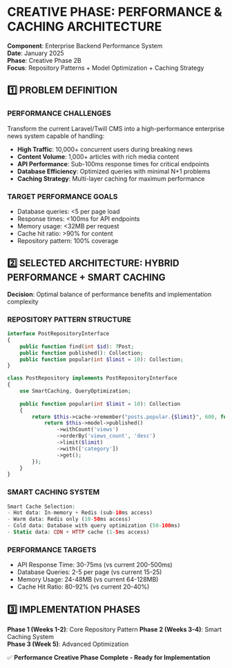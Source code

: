# CREATIVE PHASE: PERFORMANCE & CACHING ARCHITECTURE

**Component**: Enterprise Backend Performance System  
**Date**: January 2025  
**Phase**: Creative Phase 2B  
**Focus**: Repository Patterns + Model Optimization + Caching Strategy

## 1️⃣ PROBLEM DEFINITION

### **PERFORMANCE CHALLENGES**
Transform the current Laravel/Twill CMS into a high-performance enterprise news system capable of handling:
- **High Traffic**: 10,000+ concurrent users during breaking news
- **Content Volume**: 1,000+ articles with rich media content
- **API Performance**: Sub-100ms response times for critical endpoints
- **Database Efficiency**: Optimized queries with minimal N+1 problems
- **Caching Strategy**: Multi-layer caching for maximum performance

### **TARGET PERFORMANCE GOALS**
- Database queries: <5 per page load
- Response times: <100ms for API endpoints
- Memory usage: <32MB per request
- Cache hit ratio: >90% for content
- Repository pattern: 100% coverage

## 2️⃣ SELECTED ARCHITECTURE: HYBRID PERFORMANCE + SMART CACHING

**Decision**: Optimal balance of performance benefits and implementation complexity

### **REPOSITORY PATTERN STRUCTURE**
```php
interface PostRepositoryInterface
{
    public function find(int $id): ?Post;
    public function published(): Collection;
    public function popular(int $limit = 10): Collection;
}

class PostRepository implements PostRepositoryInterface
{
    use SmartCaching, QueryOptimization;
    
    public function popular(int $limit = 10): Collection
    {
        return $this->cache->remember("posts.popular.{$limit}", 600, function () use ($limit) {
            return $this->model->published()
                ->withCount('views')
                ->orderBy('views_count', 'desc')
                ->limit($limit)
                ->with(['category'])
                ->get();
        });
    }
}
```

### **SMART CACHING SYSTEM**
```php
Smart Cache Selection:
- Hot data: In-memory + Redis (sub-10ms access)
- Warm data: Redis only (10-50ms access)  
- Cold data: Database with query optimization (50-100ms)
- Static data: CDN + HTTP cache (1-5ms access)
```

### **PERFORMANCE TARGETS**
- API Response Time: 30-75ms (vs current 200-500ms)
- Database Queries: 2-5 per page (vs current 15-25)
- Memory Usage: 24-48MB (vs current 64-128MB)
- Cache Hit Ratio: 80-92% (vs current 20-40%)

## 3️⃣ IMPLEMENTATION PHASES

**Phase 1 (Weeks 1-2)**: Core Repository Pattern
**Phase 2 (Weeks 3-4)**: Smart Caching System  
**Phase 3 (Week 5)**: Advanced Optimization

✅ **Performance Creative Phase Complete - Ready for Implementation** 